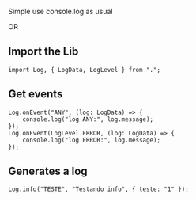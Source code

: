 Simple use console.log as usual

OR

## Import the Lib
```
import Log, { LogData, LogLevel } from ".";
```

## Get events
```
Log.onEvent("ANY", (log: LogData) => {
    console.log("log ANY:", log.message);
});
Log.onEvent(LogLevel.ERROR, (log: LogData) => {
    console.log("log ERROR:", log.message);
});
```

## Generates a log
```
Log.info("TESTE", "Testando info", { teste: "1" });
```
